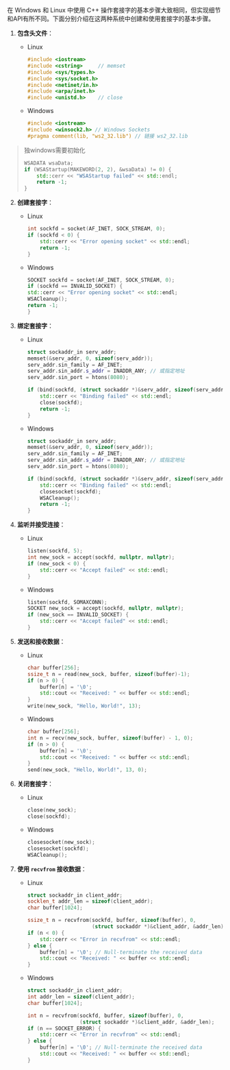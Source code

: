 在 Windows 和 Linux 中使用 C++ 操作套接字的基本步骤大致相同，但实现细节和API有所不同。下面分别介绍在这两种系统中创建和使用套接字的基本步骤。

1. **包含头文件**：
   * Linux
      ```cpp
      #include <iostream>
      #include <cstring>     // memset
      #include <sys/types.h>
      #include <sys/socket.h>
      #include <netinet/in.h>
      #include <arpa/inet.h>
      #include <unistd.h>    // close
      ```
   
   * Windows
      ```cpp
      #include <iostream>
      #include <winsock2.h> // Windows Sockets
      #pragma comment(lib, "ws2_32.lib") // 链接 ws2_32.lib
      ```

> 独windows需要初始化
>   ```cpp
>   WSADATA wsaData;
>   if (WSAStartup(MAKEWORD(2, 2), &wsaData) != 0) {
>       std::cerr << "WSAStartup failed" << std::endl;
>       return -1;
>   }
>   ```

2. **创建套接字**：
   * Linux
      ```cpp
      int sockfd = socket(AF_INET, SOCK_STREAM, 0);
      if (sockfd < 0) {
          std::cerr << "Error opening socket" << std::endl;
          return -1;
      }
      ```

   * Windows
      ```cpp
      SOCKET sockfd = socket(AF_INET, SOCK_STREAM, 0);
      if (sockfd == INVALID_SOCKET) {
      std::cerr << "Error opening socket" << std::endl;
      WSACleanup();
      return -1;
      }
      ```

3. **绑定套接字**：
   * Linux
      ```cpp
      struct sockaddr_in serv_addr;
      memset(&serv_addr, 0, sizeof(serv_addr));
      serv_addr.sin_family = AF_INET;
      serv_addr.sin_addr.s_addr = INADDR_ANY; // 或指定地址
      serv_addr.sin_port = htons(8080);
      
      if (bind(sockfd, (struct sockaddr *)&serv_addr, sizeof(serv_addr)) < 0) {
          std::cerr << "Binding failed" << std::endl;
          close(sockfd);
          return -1;
      }
      ```
     
   * Windows
      ```cpp
      struct sockaddr_in serv_addr;
      memset(&serv_addr, 0, sizeof(serv_addr));
      serv_addr.sin_family = AF_INET;
      serv_addr.sin_addr.s_addr = INADDR_ANY; // 或指定地址
      serv_addr.sin_port = htons(8080);
      
      if (bind(sockfd, (struct sockaddr *)&serv_addr, sizeof(serv_addr)) == SOCKET_ERROR) {
          std::cerr << "Binding failed" << std::endl;
          closesocket(sockfd);
          WSACleanup();
          return -1;
      }
      ```

4. **监听并接受连接**：
   * Linux
      ```cpp
      listen(sockfd, 5);
      int new_sock = accept(sockfd, nullptr, nullptr);
      if (new_sock < 0) {
          std::cerr << "Accept failed" << std::endl;
      }
      ```
      
   * Windows
      ```cpp
      listen(sockfd, SOMAXCONN);
      SOCKET new_sock = accept(sockfd, nullptr, nullptr);
      if (new_sock == INVALID_SOCKET) {
          std::cerr << "Accept failed" << std::endl;
      }
      ```

5. **发送和接收数据**：
   * Linux
      ```cpp
      char buffer[256];
      ssize_t n = read(new_sock, buffer, sizeof(buffer)-1);
      if (n > 0) {
          buffer[n] = '\0';
          std::cout << "Received: " << buffer << std::endl;
      }
      write(new_sock, "Hello, World!", 13);
      ```
      
   * Windows
      ```cpp
      char buffer[256];
      int n = recv(new_sock, buffer, sizeof(buffer) - 1, 0);
      if (n > 0) {
          buffer[n] = '\0';
          std::cout << "Received: " << buffer << std::endl;
      }
      send(new_sock, "Hello, World!", 13, 0);
      ```
   
6. **关闭套接字**：
   * Linux
      ```cpp
      close(new_sock);
      close(sockfd);
      ```
      
   * Windows
      ```cpp
      closesocket(new_sock);
      closesocket(sockfd);
      WSACleanup();
      ```

7. **使用 `recvfrom` 接收数据**：
   * Linux
      ```cpp
      struct sockaddr_in client_addr;
      socklen_t addr_len = sizeof(client_addr);
      char buffer[1024];
      
      ssize_t n = recvfrom(sockfd, buffer, sizeof(buffer), 0, 
                           (struct sockaddr *)&client_addr, &addr_len);
      if (n < 0) {
          std::cerr << "Error in recvfrom" << std::endl;
      } else {
          buffer[n] = '\0'; // Null-terminate the received data
          std::cout << "Received: " << buffer << std::endl;
      }
      ```
      
   * Windows
      ```cpp
      struct sockaddr_in client_addr;
      int addr_len = sizeof(client_addr);
      char buffer[1024];
      
      int n = recvfrom(sockfd, buffer, sizeof(buffer), 0, 
                       (struct sockaddr *)&client_addr, &addr_len);
      if (n == SOCKET_ERROR) {
          std::cerr << "Error in recvfrom" << std::endl;
      } else {
          buffer[n] = '\0'; // Null-terminate the received data
          std::cout << "Received: " << buffer << std::endl;
      }
      ```